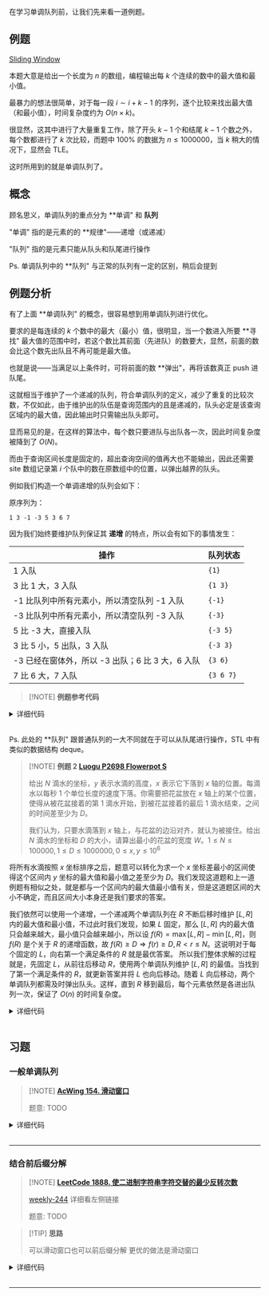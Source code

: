 
在学习单调队列前，让我们先来看一道例题。

## 例题

[Sliding Window](http://poj.org/problem?id=2823)

本题大意是给出一个长度为 $n$ 的数组，编程输出每 $k$ 个连续的数中的最大值和最小值。

最暴力的想法很简单，对于每一段 $i \sim i+k-1$ 的序列，逐个比较来找出最大值（和最小值），时间复杂度约为 $O(n \times k)$。

很显然，这其中进行了大量重复工作，除了开头 $k-1$ 个和结尾 $k-1$ 个数之外，每个数都进行了 $k$ 次比较，而题中 $100\%$ 的数据为 $n \le 1000000$，当 $k$ 稍大的情况下，显然会 TLE。

这时所用到的就是单调队列了。

## 概念

顾名思义，单调队列的重点分为 **单调" 和 **队列**

"单调" 指的是元素的的 **规律"——递增（或递减）

"队列" 指的是元素只能从队头和队尾进行操作

Ps. 单调队列中的 **队列" 与正常的队列有一定的区别，稍后会提到

## 例题分析

有了上面 **单调队列" 的概念，很容易想到用单调队列进行优化。

要求的是每连续的 $k$ 个数中的最大（最小）值，很明显，当一个数进入所要 **寻找" 最大值的范围中时，若这个数比其前面（先进队）的数要大，显然，前面的数会比这个数先出队且不再可能是最大值。

也就是说——当满足以上条件时，可将前面的数 **弹出"，再将该数真正 push 进队尾。

这就相当于维护了一个递减的队列，符合单调队列的定义，减少了重复的比较次数，不仅如此，由于维护出的队伍是查询范围内的且是递减的，队头必定是该查询区域内的最大值，因此输出时只需输出队头即可。

显而易见的是，在这样的算法中，每个数只要进队与出队各一次，因此时间复杂度被降到了 $O(N)$。

而由于查询区间长度是固定的，超出查询空间的值再大也不能输出，因此还需要 site 数组记录第 $i$ 个队中的数在原数组中的位置，以弹出越界的队头。

例如我们构造一个单调递增的队列会如下：

原序列为：

```text
1 3 -1 -3 5 3 6 7
```

因为我们始终要维护队列保证其 **递增** 的特点，所以会有如下的事情发生：

| 操作                              | 队列状态      |
| ------------------------------- | --------- |
| 1 入队                            | `{1}`     |
| 3 比 1 大，3 入队                    | `{1 3}`   |
| -1 比队列中所有元素小，所以清空队列 -1 入队       | `{-1}`    |
| -3 比队列中所有元素小，所以清空队列 -3 入队       | `{-3}`    |
| 5 比 -3 大，直接入队                   | `{-3 5}`  |
| 3 比 5 小，5 出队，3 入队               | `{-3 3}`  |
| -3 已经在窗体外，所以 -3 出队；6 比 3 大，6 入队 | `{3 6}`   |
| 7 比 6 大，7 入队                    | `{3 6 7}` |

> [!NOTE] **例题参考代码**

<details>
<summary>详细代码</summary>
<!-- tabs:start -->

##### **C++**

```cpp
```

##### **Python**

```python
```

<!-- tabs:end -->
</details>

<br>

Ps. 此处的 **队列" 跟普通队列的一大不同就在于可以从队尾进行操作，STL 中有类似的数据结构 deque。

> [!NOTE] **例题 2 [Luogu P2698 Flowerpot S ](https://www.luogu.com.cn/problem/P2698)**
> 
> 给出 $N$ 滴水的坐标，$y$ 表示水滴的高度，$x$ 表示它下落到 $x$ 轴的位置。每滴水以每秒 1 个单位长度的速度下落。你需要把花盆放在 $x$ 轴上的某个位置，使得从被花盆接着的第 1 滴水开始，到被花盆接着的最后 1 滴水结束，之间的时间差至少为 $D$。
> 
> 我们认为，只要水滴落到 $x$ 轴上，与花盆的边沿对齐，就认为被接住。给出 $N$ 滴水的坐标和 $D$ 的大小，请算出最小的花盆的宽度 $W$。$1\leq N \leq 100000 , 1 \leq D \leq 1000000, 0 \leq x,y\leq 10^6$

将所有水滴按照 $x$ 坐标排序之后，题意可以转化为求一个 $x$ 坐标差最小的区间使得这个区间内 $y$ 坐标的最大值和最小值之差至少为 $D$。我们发现这道题和上一道例题有相似之处，就是都与一个区间内的最大值最小值有关，但是这道题区间的大小不确定，而且区间大小本身还是我们要求的答案。

我们依然可以使用一个递增，一个递减两个单调队列在 $R$ 不断后移时维护 $[L,R]$ 内的最大值和最小值，不过此时我们发现，如果 $L$ 固定，那么 $[L,R]$ 内的最大值只会越来越大，最小值只会越来越小，所以设 $f(R) = \max[L,R]-\min[L,R]$，则 $f(R)$ 是个关于 $R$ 的递增函数，故 $f(R)\geq D  \Rightarrow f(r)\geq D,R\lt r \leq N$。这说明对于每个固定的 $L$，向右第一个满足条件的 $R$ 就是最优答案。
所以我们整体求解的过程就是，先固定 $L$，从前往后移动 $R$，使用两个单调队列维护 $[L,R]$ 的最值。当找到了第一个满足条件的 $R$，就更新答案并将 $L$ 也向后移动。随着 $L$ 向后移动，两个单调队列都需及时弹出队头。这样，直到 $R$ 移到最后，每个元素依然是各进出队列一次，保证了 $O(n)$ 的时间复杂度。



<details>
<summary>详细代码</summary>
<!-- tabs:start -->

##### **C++**

```cpp
```

##### **Python**

```python
```

<!-- tabs:end -->
</details>

<br>


## 习题

### 一般单调队列

> [!NOTE] **[AcWing 154. 滑动窗口](https://www.acwing.com/problem/content/156/)**
> 
> 题意: TODO

<details>
<summary>详细代码</summary>
<!-- tabs:start -->

##### **C++**

```cpp
#include <bits/stdc++.h>
using namespace std;

const int N = 1000010;

int a[N];
int q1[N], q2[N];
int f1[N], f2[N];

int main() {
    int n, k;
    cin >> n >> k;
    for (int i = 0; i < n; ++ i ) cin >> a[i];
    
    
    int hh1 = 0, tt1 = -1, hh2 = 0, tt2 = -1;
    for (int i = 0; i < n; ++ i ) {
        if (hh1 <= tt1 && q1[hh1] <= i - k) ++ hh1 ;
        if (hh2 <= tt2 && q2[hh2] <= i - k) ++ hh2 ;
        
        while (hh1 <= tt1 && a[q1[tt1]] > a[i]) -- tt1 ;
        while (hh2 <= tt2 && a[q2[tt2]] < a[i]) -- tt2 ;
        
        q1[ ++ tt1] = i;
        q2[ ++ tt2] = i;
        
        f1[i] = a[q1[hh1]];
        f2[i] = a[q2[hh2]];
    }
    for (int i = k - 1; i < n; ++ i ) cout << f1[i] << ' ';
    cout << endl;
    for (int i = k - 1; i < n; ++ i ) cout << f2[i] << ' ';
    cout << endl;
    return 0;
}
```

##### **Python**

```python
"""
1. 维护一个最大/最小队列
2. 一般先用暴力做，有了思路后，再用单调队列进行优化
3. 一般需要求区间最值问题，就可以用单调队列进行优化（单调最小/大队列）

注意：
和单调栈不同，单调栈主要用于记录左边/右边第一个比它大/小的数值。

"""

#暴力做法
# n = len(nums)
# res = []
# for r in range(n):
#     max_v = float('-inf')
#     start = max(0, r - k + 1)
#     for l in range(start, r + 1):
#         max_v = max(nums[l],max_v)
#     if r >= k-1:
#         res.append(max_v)


import collections
if __name__ == '__main__':
    n, k = map(int, input().split())
    nums = list(map(int, input().split()))
    
    q1, res1 = collections.deque(), []  #队列里存的是下标，方便定位找到元素
    for r in range(n):
        if q1 and q1[0] <= r - k:
            q1.popleft()
        while q1 and nums[q1[-1]] > nums[r]:
            q1.pop()
        q1.append(r)
        
        if r >= k - 1:
            res1.append(nums[q1[0]])
        
    for i in range(len(res1)):
        print(res1[i], end = ' ')
    print()
    
    q2, res2 = collections.deque(), [] 
    for r in range(n):
        if q2 and q2[0] <= r - k:
            q2.popleft()
        while q2 and nums[q2[-1]] < nums[r]:
            q2.pop()
        q2.append(r)
        
        if r >= k - 1:
            res2.append(nums[q2[0]])
            
    for i in range(len(res2)):
        print(res2[i], end = ' ')
```

<!-- tabs:end -->
</details>

<br>

* * *

### 结合前后缀分解

> [!NOTE] **[LeetCode 1888. 使二进制字符串字符交替的最少反转次数](https://leetcode-cn.com/problems/minimum-number-of-flips-to-make-the-binary-string-alternating/)**
> 
> [weekly-244](https://github.com/OpenKikCoc/LeetCode/tree/master/Contest/2021-06-06_Weekly-244) 详细看左侧链接
> 
> 题意: TODO

> [!TIP] **思路**
> 
> 可以滑动窗口也可以前后缀分解 更优的做法是滑动窗口

<details>
<summary>详细代码</summary>
<!-- tabs:start -->

##### **C++ 1**

```cpp
class Solution {
public:
    int minFlips(string s) {
        int n = s.size(), cnt = 0;
        // 将字符串变成 01 串需要反转的次数
        string tar = "01";
        for (int i = 0; i < n; ++ i )
            cnt += (s[i] != tar[i % 2]);
        
        int res = min(cnt, n - cnt);
        s += s;
        for (int i = 0; i < n; ++ i ) {
            cnt -= (s[i] != tar[i % 2]);
            cnt += (s[i + n] != tar[(i + n) % 2]);
            res = min(res, min(cnt, n - cnt));
        }
        return res;
    }
};
```

##### **C++ 2**

```cpp
class Solution {
public:
    int minFlips(string s) {
        int n = s.size();
        s = s + s;
        
        string a, b;    // a = "0101...", b = "1010..."
        for (int i = 0; i < 2 * n; ++ i )
            a.push_back('0' + i % 2), b.push_back('0' + (i + 1) % 2);
        
        int res = n, da = 0, db = 0;
        for (int i = 0; i < 2 * n; ++ i ) {
            if (s[i] != a[i])
                da ++ ;
            if (s[i] != b[i])
                db ++ ;
            
            // 维护窗口的实现
            if (i >= n) {
                if (s[i - n] != a[i - n])
                    da -- ;
                if (s[i - n] != b[i - n])
                    db -- ;
            }
            if (i >= n - 1)
                res = min(res, min(da, db));
        }
        return res;
    }
};
```

##### **C++ 3 常见形式**

```cpp
// 转化为常见方式
class Solution {
public:
    int minFlips(string s) {
        int n = s.size();
        s = s + s;
        
        string a, b;    // a = "0101...", b = "1010..."
        for (int i = 0; i < 2 * n; ++ i )
            a.push_back('0' + i % 2), b.push_back('0' + (i + 1) % 2);
        
        int res = n, da = 0, db = 0;
        for (int i = 0; i < n; ++ i ) {
            if (s[i] != a[i])
                da ++ ;
            if (s[i] != b[i])
                db ++ ;
        }
        
        res = min(res, min(da, db));
        
        for (int i = n; i < 2 * n; ++ i ) {
            if (s[i] != a[i])
                da ++ ;
            if (s[i] != b[i])
                db ++ ;
            
            {
                if (s[i - n] != a[i - n])
                    da -- ;
                if (s[i - n] != b[i - n])
                    db -- ;
            }
            
            res = min(res, min(da, db));
        }
        return res;
    }
};
```
##### **Python**

```python

```

<!-- tabs:end -->
</details>

<br>

* * *
